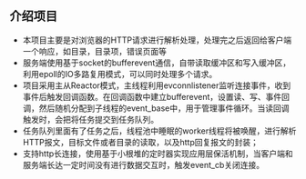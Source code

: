 ## 介绍项目
* 本项目主要是对浏览器的HTTP请求进行解析处理，处理完之后返回给客户端一个响应，如目录，目录项，错误页面等
* 服务端使用基于socket的bufferevent通信，自带读取缓冲区和写入缓冲区，利用epoll的IO多路复用模式，可以同时处理多个请求。
* 项目采用主从Reactor模式，主线程利用evconnlistener监听连接事件，收到事件后触发回调函数。在回调函数中建立bufferevent，设置读、写、事件回调，然后随机分配到子线程的event_base中，用于管理事件循环。当读回调触发时，会把将任务提交到任务队列。
* 任务队列里面有了任务之后，线程池中睡眠的worker线程将被唤醒，进行解析HTTP报文，目标文件或者目录的读取，以及http回复报文的封装；
* 支持http长连接，使用基于小根堆的定时器实现应用层保活机制，当客户端和服务端长达一定时间没有进行数据交互时，触发event_cb关闭连接。
